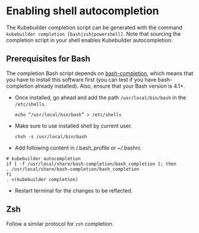 # Enabling shell autocompletion
The Kubebuilder completion script can be generated with the command `kubebuilder completion [bash|zsh|powershell]`. 
Note that sourcing the completion script in your shell enables Kubebuilder autocompletion. 

<aside class="note">
<h1>Prerequisites for Bash</h1>

The completion Bash script depends on [bash-completion](https://github.com/scop/bash-completion), which means that you have to install this software first (you can test if you have bash-completion already installed). Also, ensure that your Bash version is 4.1+. 

</aside>


- Once installed, go ahead and add the path `/usr/local/bin/bash` in the  `/etc/shells`.

    `echo “/usr/local/bin/bash” > /etc/shells`

- Make sure to use installed shell by current user.

    `chsh -s /usr/local/bin/bash`

- Add following content in /.bash_profile or ~/.bashrc

```
# kubebuilder autocompletion
if [ -f /usr/local/share/bash-completion/bash_completion ]; then
. /usr/local/share/bash-completion/bash_completion
fi
. <(kubebuilder completion)
```
- Restart terminal for the changes to be reflected.

<aside class="note">
<h1>Zsh</h1>

Follow a similar protocol for `zsh` completion.

</aside>
